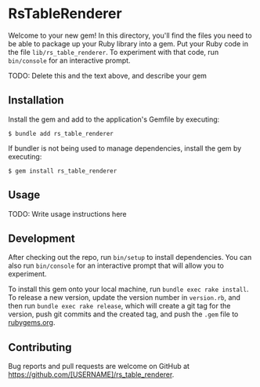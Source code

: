 # RsTableRenderer

Welcome to your new gem! In this directory, you'll find the files you need to be able to package up your Ruby library into a gem. Put your Ruby code in the file `lib/rs_table_renderer`. To experiment with that code, run `bin/console` for an interactive prompt.

TODO: Delete this and the text above, and describe your gem

## Installation

Install the gem and add to the application's Gemfile by executing:

    $ bundle add rs_table_renderer

If bundler is not being used to manage dependencies, install the gem by executing:

    $ gem install rs_table_renderer

## Usage

TODO: Write usage instructions here

## Development

After checking out the repo, run `bin/setup` to install dependencies. You can also run `bin/console` for an interactive prompt that will allow you to experiment.

To install this gem onto your local machine, run `bundle exec rake install`. To release a new version, update the version number in `version.rb`, and then run `bundle exec rake release`, which will create a git tag for the version, push git commits and the created tag, and push the `.gem` file to [rubygems.org](https://rubygems.org).

## Contributing

Bug reports and pull requests are welcome on GitHub at https://github.com/[USERNAME]/rs_table_renderer.

